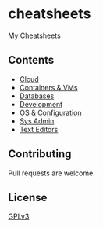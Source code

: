 # cheatsheets

My Cheatsheets

## Contents

- [Cloud](sheets/cloud)
- [Containers & VMs](sheets/containers-vms)
- [Databases](sheets/databases)
- [Development](sheets/dev)
- [OS & Configuration](sheets/os-config)
- [Sys Admin](sheets/sysadmin)
- [Text Editors](sheets/text-editors)

## Contributing

Pull requests are welcome.

## License

[GPLv3](https://www.gnu.org/licenses/gpl-3.0.en.html)
